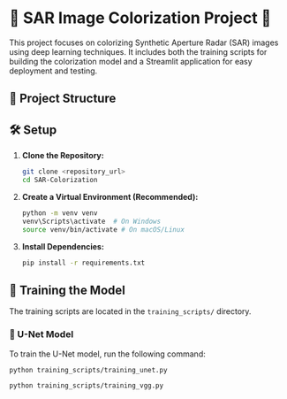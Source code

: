 # 🎨 SAR Image Colorization Project 📡

This project focuses on colorizing Synthetic Aperture Radar (SAR) images using deep learning techniques. It includes both the training scripts for building the colorization model and a Streamlit application for easy deployment and testing.

## 📂 Project Structure

## 🛠️ Setup

1.  **Clone the Repository:**

    ```bash
    git clone <repository_url>
    cd SAR-Colorization
    ```

2.  **Create a Virtual Environment (Recommended):**

    ```bash
    python -m venv venv
    venv\Scripts\activate  # On Windows
    source venv/bin/activate # On macOS/Linux
    ```

3.  **Install Dependencies:**

    ```bash
    pip install -r requirements.txt
    ```

## 🧠 Training the Model

The training scripts are located in the `training_scripts/` directory.

### 🧠 U-Net Model

To train the U-Net model, run the following command:

```bash
python training_scripts/training_unet.py

python training_scripts/training_vgg.py
